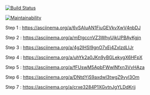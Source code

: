 [![Build Status](https://travis-ci.org/Kross97/project-lvl1-s508.svg?branch=master)](https://travis-ci.org/Kross97/project-lvl1-s508)

[![Maintainability](https://api.codeclimate.com/v1/badges/743fc87d7da33668091d/maintainability)](https://codeclimate.com/github/Kross97/frontend-project-lvl2/maintainability)

 Step 1 : https://asciinema.org/a/6vSAIuAN1FiuGEVkvXwV4nbDJ

 Step 2 : https://asciinema.org/a/mEtgccnVZ3WhyUjkUPBAyKgjn
 
 Step 3 : https://asciinema.org/a/4g2lHSI9gnO7xEj4ZxIzdLIJr
 
 Step 4 : https://asciinema.org/a/uhYk2a0JKn9yBGLekygX6HFpX
 
 Step 5 : https://asciinema.org/a/fFUswM5ApbFWwlNfxn3VvHAza
 
 Step 6 : https://asciinema.org/a/DNtdYjS9axdwl3twgZ9vyl3Om
 
 Step 7 : https://asciinema.org/a/crxe3284P1XGvtnJgYLDdKrjj
